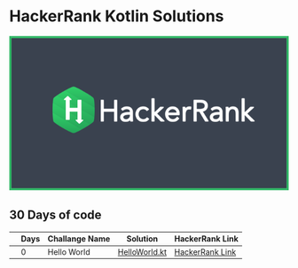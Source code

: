 # HackerRank Kotlin Solutions

![Logo](https://github.com/isilay-subasi/HackerRank_Kotlin_Solutions/blob/main/images/logo.png)


## 30 Days of code

|  | Days |  Challange Name | Solution | HackerRank Link |
|--|--|--|--|--|
|  | 0 | Hello World |  [HelloWorld.kt](https://github.com/isilay-subasi/HackerRank_Kotlin_Solutions/blob/main/app/src/main/java/com/example/solutions/HelloWorld.kt) | [HackerRank Link](https://www.hackerrank.com/challenges/30-hello-world/problem?isFullScreen=true) |


